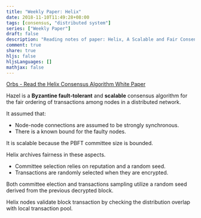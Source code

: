 ```yaml
---
title: "Weekly Paper: Helix"
date: 2018-11-10T11:49:28+08:00
tags: [consensus, "distributed system"]
series: ["Weekly Paper"]
draft: false
description: "Reading notes of paper: Helix, A Scalable and Fair Consensus Algorithm"
comment: true
share: true
hljs: false
hljsLanguages: []
mathjax: false
---
```


[Orbs - Read the Helix Consensus Algorithm White Paper](https://orbs.com/helix-consensus-whitepaper/)

Hazel is a **Byzantine fault-tolerant** and **scalable** consensus algorithm for the fair ordering of transactions among nodes in a distributed network.

It assumed that:

- Node-node connections are assumed to be strongly synchronous.
- There is a known bound for the faulty nodes.

It is scalable because the PBFT committee size is bounded.

Helix archives fairness in these aspects.

- Committee selection relies on reputation and a random seed.
- Transactions are randomly selected when they are encrypted.

Both committee election and transactions sampling utilize a random seed derived from the previous decrypted block.

Helix nodes validate block transaction by checking the distribution overlap with local transaction pool.
